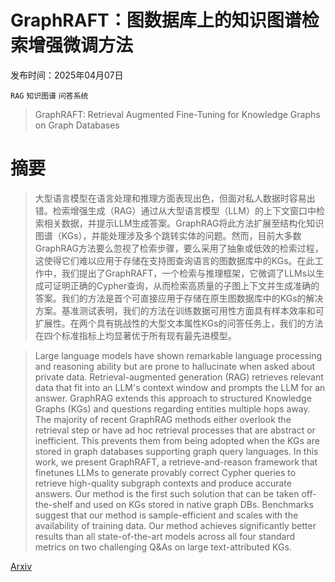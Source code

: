 # GraphRAFT：图数据库上的知识图谱检索增强微调方法

发布时间：2025年04月07日

`RAG` `知识图谱` `问答系统`

> GraphRAFT: Retrieval Augmented Fine-Tuning for Knowledge Graphs on Graph Databases

# 摘要

> 大型语言模型在语言处理和推理方面表现出色，但面对私人数据时容易出错。检索增强生成（RAG）通过从大型语言模型（LLM）的上下文窗口中检索相关数据，并提示LLM生成答案。GraphRAG将此方法扩展至结构化知识图谱（KGs），并能处理涉及多个跳转实体的问题。然而，目前大多数GraphRAG方法要么忽视了检索步骤，要么采用了抽象或低效的检索过程，这使得它们难以应用于存储在支持图查询语言的图数据库中的KGs。在此工作中，我们提出了GraphRAFT，一个检索与推理框架，它微调了LLMs以生成可证明正确的Cypher查询，从而检索高质量的子图上下文并生成准确的答案。我们的方法是首个可直接应用于存储在原生图数据库中的KGs的解决方案。基准测试表明，我们的方法在训练数据可用性方面具有样本效率和可扩展性。在两个具有挑战性的大型文本属性KGs的问答任务上，我们的方法在四个标准指标上均显著优于所有现有最先进模型。


> Large language models have shown remarkable language processing and reasoning ability but are prone to hallucinate when asked about private data. Retrieval-augmented generation (RAG) retrieves relevant data that fit into an LLM's context window and prompts the LLM for an answer. GraphRAG extends this approach to structured Knowledge Graphs (KGs) and questions regarding entities multiple hops away. The majority of recent GraphRAG methods either overlook the retrieval step or have ad hoc retrieval processes that are abstract or inefficient. This prevents them from being adopted when the KGs are stored in graph databases supporting graph query languages. In this work, we present GraphRAFT, a retrieve-and-reason framework that finetunes LLMs to generate provably correct Cypher queries to retrieve high-quality subgraph contexts and produce accurate answers. Our method is the first such solution that can be taken off-the-shelf and used on KGs stored in native graph DBs. Benchmarks suggest that our method is sample-efficient and scales with the availability of training data. Our method achieves significantly better results than all state-of-the-art models across all four standard metrics on two challenging Q\&As on large text-attributed KGs.

[Arxiv](https://arxiv.org/abs/2504.05478)